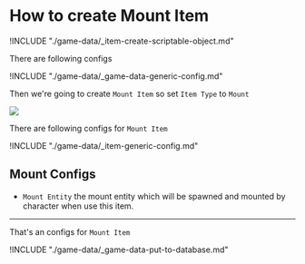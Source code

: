 # How to create Mount Item

!INCLUDE "./game-data/_item-create-scriptable-object.md"

There are following configs

!INCLUDE "./game-data/_game-data-generic-config.md"

Then we're going to create `Mount Item` so set `Item Type` to `Mount`

![](../images/items/003-10.png)

There are following configs for `Mount Item`

!INCLUDE "./game-data/_item-generic-config.md"

## Mount Configs

- `Mount Entity` the mount entity which will be spawned and mounted by character when use this item.

* * *

That's an configs for `Mount Item`

!INCLUDE "./game-data/_game-data-put-to-database.md"